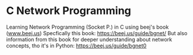 # C Network Programming
 Learning Network Programming (Socket P.) in C using beej's book (www.beej.us)
Specfically this book: https://beej.us/guide/bgnet/
But also information from this book for deeper understanding about network concepts, tho it's in Python: https://beej.us/guide/bgnet0

